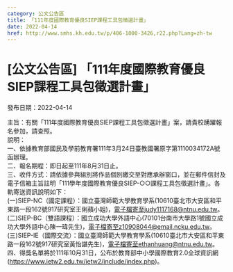 ```yaml
---
category: 公文公告區
title: 「111年度國際教育優良SIEP課程工具包徵選計畫」
date: 2022-04-14
href: http://www.smhs.kh.edu.tw/p/406-1000-3426,r22.php?Lang=zh-tw
---
```


# [公文公告區] 「111年度國際教育優良SIEP課程工具包徵選計畫」

發布日期：2022-04-14

主旨：有關「111年度國際教育優良SIEP課程工具包徵選計畫」案，請貴校踴躍報名參加，請查照。  
說明：  
一、依據教育部國民及學前教育署111年3月24日臺教國署原字第1110034172A號函辦理。  
二、報名期程：即日起至111年8月31日止。  
三、收件方式：請依據參與組別將作品個別繳交至對應承辦窗口，並在郵件信封及電子信箱主旨註明「111學年度國際教育優良SIEP-○○課程工具包徵選計畫」。各軌寄送資訊說明如下：  
(一)SIEP-NC（國定課程）：國立臺灣師範大學教育學系(10610臺北市大安區和平東路一段162號917研究室王俐蘋小姐)，電子檔寄至judy1117168@ntnu.edu.tw。  
(二)SIEP-BC（雙語課程）：國立成功大學外語中心(70101台南市大學路1號國立成功大學外語中心陳一瑋先生)，電子檔寄至z10908044@email.ncku.edu.tw。  
(三)SIEP-IE（國際交流）：國立臺灣師範大學教育學系(10610臺北市大安區和平東路一段162號917研究室黃怡諶先生)，電子檔寄至ethanhuang@ntnu.edu.tw。  
四、得獎名單將於111年10月31日，公布於教育部中小學國際教育2.0全球資訊網(https://www.ietw2.edu.tw/ietw2/include/index.php)。

